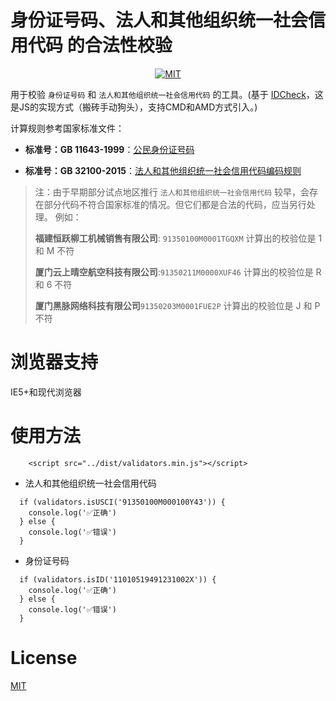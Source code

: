 # 身份证号码、法人和其他组织统一社会信用代码 的合法性校验
<div align="center">

[![MIT](https://img.shields.io/dub/l/vibe-d.svg?style=flat-square)](http://opensource.org/licenses/MIT)

</div>

用于校验 `身份证号码` 和 `法人和其他组织统一社会信用代码` 的工具。(基于 <a href="https://github.com/bluesky335/IDCheck" target="_blank">IDCheck</a>，这是JS的实现方式（搬砖手动狗头），支持CMD和AMD方式引入。)

计算规则参考国家标准文件：

- **标准号：GB 11643-1999**：[公民身份证号码](http://www.gb688.cn/bzgk/gb/newGbInfo?hcno=080D6FBF2BB468F9007657F26D60013E)

- **标准号：GB 32100-2015**：[法人和其他组织统一社会信用代码编码规则](http://www.gb688.cn/bzgk/gb/newGbInfo?hcno=24691C25985C1073D3A7C85629378AC0)

> 注：由于早期部分试点地区推行 `法人和其他组织统一社会信用代码` 较早，会存在部分代码不符合国家标准的情况。但它们都是合法的代码，应当另行处理。
> 例如：
>
> **福建恒跃柳工机械销售有限公司**: `91350100M0001TGQXM` 计算出的校验位是 1 和 M 不符
>
> **厦门云上晴空航空科技有限公司**:`91350211M0000XUF46` 计算出的校验位是 R 和 6 不符
>
> **厦门黑脉网络科技有限公司**`91350203M0001FUE2P` 计算出的校验位是 J 和 P 不符
# 浏览器支持
IE5+和现代浏览器
# 使用方法

```
	<script src="../dist/validators.min.js"></script>
```

- 法人和其他组织统一社会信用代码
```
  if (validators.isUSCI('91350100M000100Y43')) {
	console.log('✅正确')
  } else {
    console.log('✅错误')
  }
```

- 身份证号码

```
  if (validators.isID('11010519491231002X')) {
	console.log('✅正确')
  } else {
    console.log('✅错误')
  }
```


# License
[MIT](http://opensource.org/licenses/MIT)
